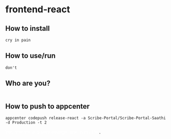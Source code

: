 # frontend-react
## How to install
```
cry in pain
```
## How to use/run
```
don't
```
## Who are you?
```

```
## How to push to appcenter
```
appcenter codepush release-react -a Scribe-Portal/Scribe-Portal-Saathi -d Production -t 2
```
<span style="color:white"> You met me at a very strange time in my life.</span>.